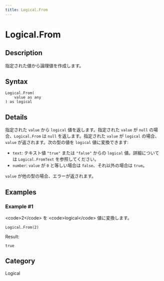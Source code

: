 ```yaml
---
title: Logical.From
---
```


# Logical.From


## Description

指定された値から論理値を作成します。


## Syntax

```powerquery
Logical.From(
    value as any
) as logical
```


## Details

指定された <code>value</code> から <code>logical</code> 値を返します。指定された <code>value</code> が <code>null</code> の場合、<code>Logical.From</code> は <code>null</code> を返します。指定された <code>value</code> が <code>logical</code> の場合、<code>value</code> が返されます。次の型の値を <code>logical</code> 値に変換できます:      <ul>        <li><code>text</code>: テキスト値 <code>"true"</code> または <code>"false"</code> からの <code>logical</code> 値。詳細については <code>Logical.FromText</code> を参照してください。</li>        <li><code>number</code>: <code>value</code> が <code>0</code> と等しい場合は <code>false</code>、それ以外の場合は <code>true</code>。</li>      </ul><code>value</code> が他の型の場合、エラーが返されます。


## Examples

### Example #1 
&lt;code&gt;2&lt;/code&gt; を &lt;code&gt;logical&lt;/code&gt; 値に変換します。
```powerquery
Logical.From(2)
```

Result: 
```powerquery
true
```




## Category
Logical
